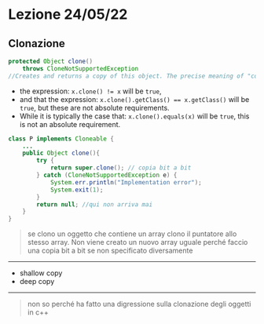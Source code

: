 # Lezione 24/05/22

## Clonazione

```java
protected Object clone()
    throws CloneNotSupportedException
//Creates and returns a copy of this object. The precise meaning of "copy" may depend on the class of the object.
```

- the expression: `x.clone() != x` will be `true`,
- and that the expression: `x.clone().getClass() == x.getClass()` will be `true`, but these are not absolute requirements.
- While it is typically the case that: `x.clone().equals(x)` will be `true`, this is not an absolute requirement.

```java
class P implements Cloneable {
    ...
    public Object clone(){
        try {
            return super.clone(); // copia bit a bit
        } catch (CloneNotSupportedException e) {
            System.err.println("Implementation error");
            System.exit(1);
        }
        return null; //qui non arriva mai
    }
}
```

> se clono un oggetto che contiene un array clono il puntatore allo stesso array. Non viene creato un nuovo array uguale perché faccio una copia bit a bit se non specificato diversamente

---

- shallow copy
- deep copy

---

> non so perché ha fatto una digressione sulla clonazione degli oggetti in c++